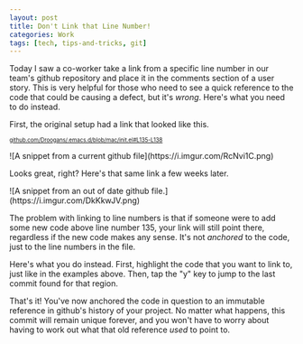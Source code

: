 ```yaml
---
layout: post
title: Don't Link that Line Number!
categories: Work
tags: [tech, tips-and-tricks, git]
---
```


Today I saw a co-worker take a link from a specific line number in our team's github repository and place it in the comments section of a user story. This is very helpful for those who need to see a quick reference to the code that could be causing a defect, but it's *wrong*. Here's what you need to do instead.

First, the original setup had a link that looked like this.

<sub><sub><a href="https://github.com/Droogans/.emacs.d/blob/6ecd482d7c197f7dc6b11b3e6e9d3a608fef0b00/init.el#L135-L138">github.com/Droogans/.emacs.d/blob/mac/init.el#L135-L138</a></sub></sub>

<span class="image-section">
![A snippet from a current github file](https://i.imgur.com/RcNvi1C.png)
</span>

Looks great, right? Here's that same link a few weeks later.

<span class="image-section">
![A snippet from an out of date github file.](https://i.imgur.com/DkKkwJV.png)
</span>

The problem with linking to line numbers is that if someone were to add some new code above line number 135, your link will still point there, regardless if the new code makes any sense. It's not *anchored* to the code, just to the line numbers in the file.

Here's what you do instead. First, highlight the code that you want to link to, just like in the examples above. Then, tap the "y" key to jump to the last commit found for that region.

That's it! You've now anchored the code in question to an immutable reference in github's history of your project. No matter what happens, this commit will remain unique forever, and you won't have to worry about having to work out what that old reference *used* to point to.
